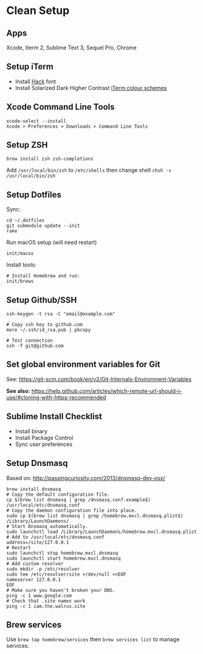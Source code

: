 
# Clean Setup

## Apps

Xcode, Iterm 2, Sublime Text 3, Sequel Pro, Chrome

## Setup iTerm

- Install [Hack](https://github.com/chrissimpkins/Hack) font
- Install Solarized Dark Higher Contrast [iTerm colour schemes](https://github.com/bahlo/iterm-colors)

## Xcode Command Line Tools

```
xcode-select --install
Xcode > Preferences > Downloads > Command Line Tools
```

## Setup ZSH

```
brew install zsh zsh-completions
```

Add `/usr/local/bin/zsh` to `/etc/shells` then change shell `chsh -s /usr/local/bin/zsh`

## Setup Dotfiles

Sync:

```
cd ~/.dotfiles
git submodule update --init
rake
```

Run macOS setup (will need restart)

```
init/macos
```

Install tools:

```
# Install Homebrew and run:
init/brews
```

## Setup Github/SSH

```
ssh-keygen -t rsa -C "email@example.com"

# Copy ssh key to github.com
more ~/.ssh/id_rsa.pub | pbcopy

# Test connection
ssh -T git@github.com
```

## Set global environment variables for Git

See: https://git-scm.com/book/en/v2/Git-Internals-Environment-Variables

**See also:** https://help.github.com/articles/which-remote-url-should-i-use/#cloning-with-https-recommended

## Sublime Install Checklist

- Install binary
- Install Package Control
- Sync user preferences


## Setup Dnsmasq

Based on: http://passingcuriosity.com/2013/dnsmasq-dev-osx/

```
brew install dnsmasq
# Copy the default configuration file.
cp $(brew list dnsmasq | grep /dnsmasq.conf.example$) /usr/local/etc/dnsmasq.conf
# Copy the daemon configuration file into place.
sudo cp $(brew list dnsmasq | grep /homebrew.mxcl.dnsmasq.plist$) /Library/LaunchDaemons/
# Start Dnsmasq automatically.
sudo launchctl load /Library/LaunchDaemons/homebrew.mxcl.dnsmasq.plist
# Add to /usr/local/etc/dnsmasq.conf
address=/site/127.0.0.1
# Restart
sudo launchctl stop homebrew.mxcl.dnsmasq
sudo launchctl start homebrew.mxcl.dnsmasq
# Add custom resolver
sudo mkdir -p /etc/resolver
sudo tee /etc/resolver/site >/dev/null <<EOF
nameserver 127.0.0.1
EOF
# Make sure you haven't broken your DNS.
ping -c 1 www.google.com
# Check that .site names work
ping -c 1 iam.the.walrus.site
```

## Brew services

Use `brew tap homebrew/services` then `brew services list` to manage services.
